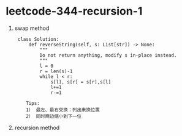 # leetcode-344-recursion-1


1. swap method 

        class Solution:
            def reverseString(self, s: List[str]) -> None:
                """
                Do not return anything, modify s in-place instead.
                """
                l = 0
                r = len(s)-1
                while l < r:
                    s[l], s[r] = s[r],s[l]
                    l+=1
                    r-=1
                    
           Tips:
           1） 最左、最右交换：列出来换位置
           2） 同时两边缩小到下一位
        
2. recursion method


